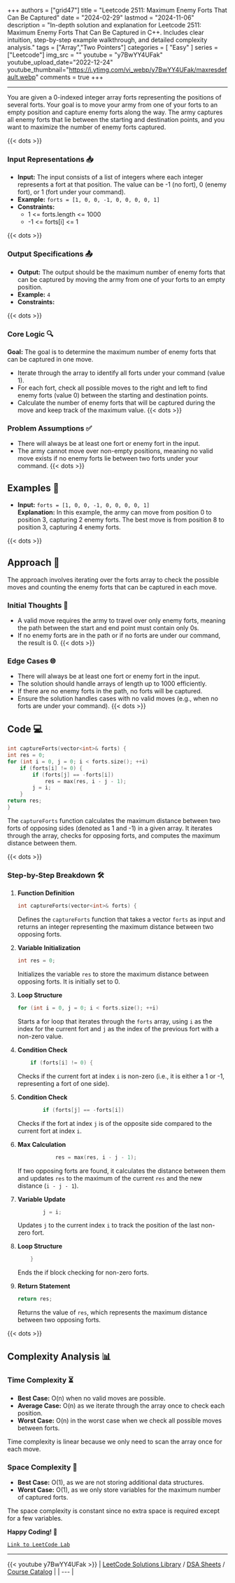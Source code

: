 
+++
authors = ["grid47"]
title = "Leetcode 2511: Maximum Enemy Forts That Can Be Captured"
date = "2024-02-29"
lastmod = "2024-11-06"
description = "In-depth solution and explanation for Leetcode 2511: Maximum Enemy Forts That Can Be Captured in C++. Includes clear intuition, step-by-step example walkthrough, and detailed complexity analysis."
tags = ["Array","Two Pointers"]
categories = [
    "Easy"
]
series = ["Leetcode"]
img_src = ""
youtube = "y7BwYY4UFak"
youtube_upload_date="2022-12-24"
youtube_thumbnail="https://i.ytimg.com/vi_webp/y7BwYY4UFak/maxresdefault.webp"
comments = true
+++



---
You are given a 0-indexed integer array forts representing the positions of several forts. Your goal is to move your army from one of your forts to an empty position and capture enemy forts along the way. The army captures all enemy forts that lie between the starting and destination points, and you want to maximize the number of enemy forts captured.
<!--more-->
{{< dots >}}
### Input Representations 📥
- **Input:** The input consists of a list of integers where each integer represents a fort at that position. The value can be -1 (no fort), 0 (enemy fort), or 1 (fort under your command).
- **Example:** `forts = [1, 0, 0, -1, 0, 0, 0, 0, 1]`
- **Constraints:**
	- 1 <= forts.length <= 1000
	- -1 <= forts[i] <= 1

{{< dots >}}
### Output Specifications 📤
- **Output:** The output should be the maximum number of enemy forts that can be captured by moving the army from one of your forts to an empty position.
- **Example:** `4`
- **Constraints:**

{{< dots >}}
### Core Logic 🔍
**Goal:** The goal is to determine the maximum number of enemy forts that can be captured in one move.

- Iterate through the array to identify all forts under your command (value 1).
- For each fort, check all possible moves to the right and left to find enemy forts (value 0) between the starting and destination points.
- Calculate the number of enemy forts that will be captured during the move and keep track of the maximum value.
{{< dots >}}
### Problem Assumptions ✅
- There will always be at least one fort or enemy fort in the input.
- The army cannot move over non-empty positions, meaning no valid move exists if no enemy forts lie between two forts under your command.
{{< dots >}}
## Examples 🧩
- **Input:** `forts = [1, 0, 0, -1, 0, 0, 0, 0, 1]`  \
  **Explanation:** In this example, the army can move from position 0 to position 3, capturing 2 enemy forts. The best move is from position 8 to position 3, capturing 4 enemy forts.

{{< dots >}}
## Approach 🚀
The approach involves iterating over the forts array to check the possible moves and counting the enemy forts that can be captured in each move.

### Initial Thoughts 💭
- A valid move requires the army to travel over only enemy forts, meaning the path between the start and end point must contain only 0s.
- If no enemy forts are in the path or if no forts are under our command, the result is 0.
{{< dots >}}
### Edge Cases 🌐
- There will always be at least one fort or enemy fort in the input.
- The solution should handle arrays of length up to 1000 efficiently.
- If there are no enemy forts in the path, no forts will be captured.
- Ensure the solution handles cases with no valid moves (e.g., when no forts are under your command).
{{< dots >}}
## Code 💻
```cpp
int captureForts(vector<int>& forts) {
int res = 0;
for (int i = 0, j = 0; i < forts.size(); ++i)
    if (forts[i] != 0) {
        if (forts[j] == -forts[i])
            res = max(res, i - j - 1);
        j = i;
    }
return res;
}
```

The `captureForts` function calculates the maximum distance between two forts of opposing sides (denoted as 1 and -1) in a given array. It iterates through the array, checks for opposing forts, and computes the maximum distance between them.

{{< dots >}}
### Step-by-Step Breakdown 🛠️
1. **Function Definition**
	```cpp
	int captureForts(vector<int>& forts) {
	```
	Defines the `captureForts` function that takes a vector `forts` as input and returns an integer representing the maximum distance between two opposing forts.

2. **Variable Initialization**
	```cpp
	int res = 0;
	```
	Initializes the variable `res` to store the maximum distance between opposing forts. It is initially set to 0.

3. **Loop Structure**
	```cpp
	for (int i = 0, j = 0; i < forts.size(); ++i)
	```
	Starts a for loop that iterates through the `forts` array, using `i` as the index for the current fort and `j` as the index of the previous fort with a non-zero value.

4. **Condition Check**
	```cpp
	    if (forts[i] != 0) {
	```
	Checks if the current fort at index `i` is non-zero (i.e., it is either a 1 or -1, representing a fort of one side).

5. **Condition Check**
	```cpp
	        if (forts[j] == -forts[i])
	```
	Checks if the fort at index `j` is of the opposite side compared to the current fort at index `i`.

6. **Max Calculation**
	```cpp
	            res = max(res, i - j - 1);
	```
	If two opposing forts are found, it calculates the distance between them and updates `res` to the maximum of the current `res` and the new distance (`i - j - 1`).

7. **Variable Update**
	```cpp
	        j = i;
	```
	Updates `j` to the current index `i` to track the position of the last non-zero fort.

8. **Loop Structure**
	```cpp
	    }
	```
	Ends the if block checking for non-zero forts.

9. **Return Statement**
	```cpp
	return res;
	```
	Returns the value of `res`, which represents the maximum distance between two opposing forts.

{{< dots >}}
## Complexity Analysis 📊
### Time Complexity ⏳
- **Best Case:** O(n) when no valid moves are possible.
- **Average Case:** O(n) as we iterate through the array once to check each position.
- **Worst Case:** O(n) in the worst case when we check all possible moves between forts.

Time complexity is linear because we only need to scan the array once for each move.

### Space Complexity 💾
- **Best Case:** O(1), as we are not storing additional data structures.
- **Worst Case:** O(1), as we only store variables for the maximum number of captured forts.

The space complexity is constant since no extra space is required except for a few variables.

**Happy Coding! 🎉**


[`Link to LeetCode Lab`](https://leetcode.com/problems/maximum-enemy-forts-that-can-be-captured/description/)

---
{{< youtube y7BwYY4UFak >}}
| [LeetCode Solutions Library](https://grid47.xyz/leetcode/) / [DSA Sheets](https://grid47.xyz/sheets/) / [Course Catalog](https://grid47.xyz/courses/) |
| --- |
